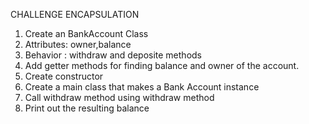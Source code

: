 CHALLENGE ENCAPSULATION

1) Create an BankAccount  Class
2) Attributes: owner,balance
3) Behavior : withdraw and deposite methods
4) Add getter methods for finding balance and owner of the account.
4) Create constructor
5) Create a main class that makes a Bank Account instance
6) Call withdraw method using withdraw method
7) Print out the resulting balance